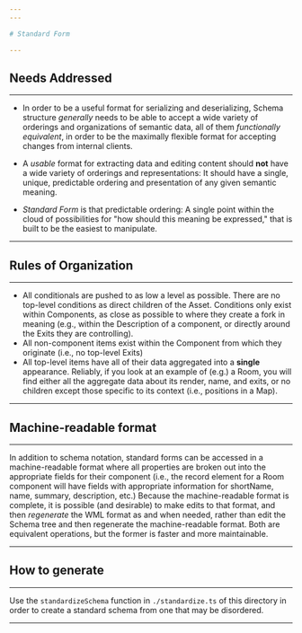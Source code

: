 ```yaml
---
---

# Standard Form

---
```


## Needs Addressed

---

- In order to be a useful format for serializing and deserializing, Schema structure *generally* 
needs to be able to accept a wide variety of orderings and organizations of semantic data, all
of them *functionally equivalent*, in order to be the maximally flexible format for accepting
changes from internal clients.

- A *usable* format for extracting data and editing content should **not** have a wide variety
of orderings and representations: It should have a single, unique, predictable ordering and
presentation of any given semantic meaning.
- *Standard Form* is that predictable ordering: A single point within the cloud of
possibilities for "how should this meaning be expressed," that is built to be the easiest
to manipulate.

---

## Rules of Organization

---

- All conditionals are pushed to as low a level as possible. There are no top-level conditions
as direct children of the Asset. Conditions only exist within Components, as close as possible
to where they create a fork in meaning (e.g., within the Description of a component, or directly
around the Exits they are controlling).
- All non-component items exist within the Component from which they originate (i.e., no top-level Exits)
- All top-level items have all of their data aggregated into a **single** appearance. Reliably,
if you look at an example of (e.g.) a Room, you will find either all the aggregate data about its
render, name, and exits, or no children except those specific to its context (i.e., positions in
a Map).

---

## Machine-readable format

---

In addition to schema notation, standard forms can be accessed in a machine-readable format where all
properties are broken out into the appropriate fields for their component (i.e., the record element for
a Room component will have fields with appropriate information for shortName, name, summary, description,
etc.) Because the machine-readable format is complete, it is possible (and desirable) to make edits to
that format, and then *regenerate* the WML format as and when needed, rather than edit the Schema tree and
then regenerate the machine-readable format. Both are equivalent operations, but the former is faster and
more maintainable.

---

## How to generate

---

Use the `standardizeSchema` function in `./standardize.ts` of this directory in order to create a standard
schema from one that may be disordered.

---
